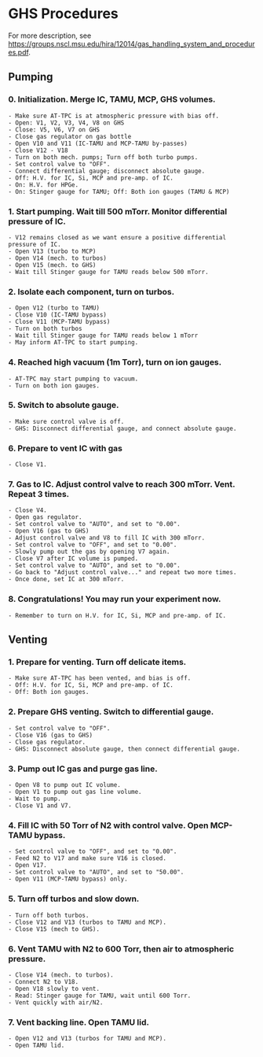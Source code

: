 # GHS Procedures

For more description, see <https://groups.nscl.msu.edu/hira/12014/gas_handling_system_and_procedures.pdf>.

## Pumping
### 0. Initialization. Merge IC, TAMU, MCP, GHS volumes.
	- Make sure AT-TPC is at atmospheric pressure with bias off.
	- Open: V1, V2, V3, V4, V8 on GHS
	- Close: V5, V6, V7 on GHS
	- Close gas regulator on gas bottle
	- Open V10 and V11 (IC-TAMU and MCP-TAMU by-passes)
	- Close V12 - V18
	- Turn on both mech. pumps; Turn off both turbo pumps.
	- Set control valve to "OFF".
	- Connect differential gauge; disconnect absolute gauge.
	- Off: H.V. for IC, Si, MCP and pre-amp. of IC.
	- On: H.V. for HPGe.
	- On: Stinger gauge for TAMU; Off: Both ion gauges (TAMU & MCP)
### 1. Start pumping. Wait till 500 mTorr. Monitor differential pressure of IC.
	- V12 remains closed as we want ensure a positive differential pressure of IC.
	- Open V13 (turbo to MCP)
	- Open V14 (mech. to turbos)
	- Open V15 (mech. to GHS)
	- Wait till Stinger gauge for TAMU reads below 500 mTorr.
### 2. Isolate each component, turn on turbos.
	- Open V12 (turbo to TAMU)
	- Close V10 (IC-TAMU bypass)
	- Close V11 (MCP-TAMU bypass)
	- Turn on both turbos
	- Wait till Stinger gauge for TAMU reads below 1 mTorr
	- May inform AT-TPC to start pumping.
### 4. Reached high vacuum (1m Torr), turn on ion gauges.
	- AT-TPC may start pumping to vacuum.
	- Turn on both ion gauges.
### 5. Switch to absolute gauge.
	- Make sure control valve is off.
	- GHS: Disconnect differential gauge, and connect absolute gauge.
### 6. Prepare to vent IC with gas
	- Close V1.
### 7. Gas to IC. Adjust control valve to reach 300 mTorr. Vent. Repeat 3 times.
	- Close V4.
	- Open gas regulator.
	- Set control valve to "AUTO", and set to "0.00".
	- Open V16 (gas to GHS)
	- Adjust control valve and V8 to fill IC with 300 mTorr.
	- Set control valve to "OFF", and set to "0.00".
	- Slowly pump out the gas by opening V7 again.
	- Close V7 after IC volume is pumped.
	- Set control valve to "AUTO", and set to "0.00".
	- Go back to "Adjust control valve..." and repeat two more times.
	- Once done, set IC at 300 mTorr.
### 8. Congratulations! You may run your experiment now.
	- Remember to turn on H.V. for IC, Si, MCP and pre-amp. of IC.

## Venting
### 1. Prepare for venting. Turn off delicate items.
	- Make sure AT-TPC has been vented, and bias is off.
	- Off: H.V. for IC, Si, MCP and pre-amp. of IC.
	- Off: Both ion gauges.
### 2. Prepare GHS venting. Switch to differential gauge.
	- Set control valve to "OFF".
	- Close V16 (gas to GHS)
	- Close gas regulator.
	- GHS: Disconnect absolute gauge, then connect differential gauge.
### 3. Pump out IC gas and purge gas line.
	- Open V8 to pump out IC volume.
	- Open V1 to pump out gas line volume.
	- Wait to pump.
	- Close V1 and V7.
### 4. Fill IC with 50 Torr of N2 with control valve. Open MCP-TAMU bypass.
	- Set control valve to "OFF", and set to "0.00".
	- Feed N2 to V17 and make sure V16 is closed.
	- Open V17.
	- Set control valve to "AUTO", and set to "50.00".
	- Open V11 (MCP-TAMU bypass) only.
### 5. Turn off turbos and slow down.
	- Turn off both turbos.
	- Close V12 and V13 (turbos to TAMU and MCP).
	- Close V15 (mech to GHS).
### 6. Vent TAMU with N2 to 600 Torr, then air to atmospheric pressure.
	- Close V14 (mech. to turbos).
	- Connect N2 to V18.
	- Open V18 slowly to vent.
	- Read: Stinger gauge for TAMU, wait until 600 Torr.
	- Vent quickly with air/N2.
### 7. Vent backing line. Open TAMU lid.
	- Open V12 and V13 (turbos for TAMU and MCP).
	- Open TAMU lid.
